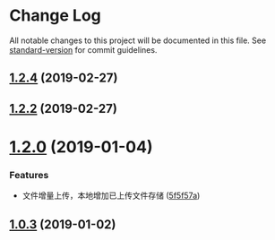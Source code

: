 # Change Log

All notable changes to this project will be documented in this file. See [standard-version](https://github.com/conventional-changelog/standard-version) for commit guidelines.

<a name="1.2.4"></a>
## [1.2.4](https://github.com/jerexyz/wepy-plugin-aliyun-oss/compare/v1.2.2...v1.2.4) (2019-02-27)



<a name="1.2.2"></a>
## [1.2.2](https://github.com/jerexyz/wepy-plugin-aliyun-oss/compare/v1.2.0...v1.2.2) (2019-02-27)



<a name="1.2.0"></a>
# [1.2.0](https://github.com/jerexyz/wepy-plugin-aliyun-oss/compare/v1.0.2...v1.2.0) (2019-01-04)


### Features

* 文件增量上传，本地增加已上传文件存储 ([5f5f57a](https://github.com/jerexyz/wepy-plugin-aliyun-oss/commit/5f5f57a))



<a name="1.0.3"></a>
## [1.0.3](https://github.com/jerexyz/wepy-plugin-aliyun-oss/compare/v1.0.0...v1.0.3) (2019-01-02)
